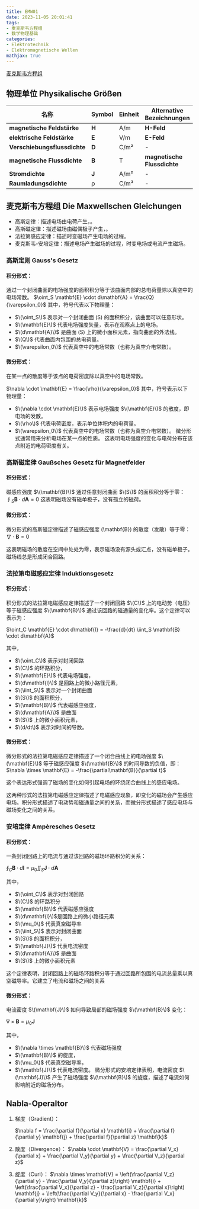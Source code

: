 ```yaml
---
title: EMW01
date: 2023-11-05 20:01:41
tags:
- 麦克斯韦方程组
- 数学物理基础
categories:
- Elektrotechnik
- Elektromagnetische Wellen
mathjax: true
---
```


[麦克斯韦方程组](https://zh.wikipedia.org/zh-cn/%E9%A6%AC%E5%85%8B%E5%A3%AB%E5%A8%81%E6%96%B9%E7%A8%8B%E7%B5%84)

## 物理单位 Physikalische Größen

| 名称                 | Symbol   | Einheit | Alternative Bezeichnungen         |
|---------------------|----------|---------|----------------------------------|
| **magnetische Feldstärke**        | **H**    | A/m     | **H-Feld**                       |
| **elektrische Feldstärke**        | **E**    | V/m     | **E-Feld**                       |
| **Verschiebungsflussdichte** | **D** | C/m²    | -                                |
| **magnetische Flussdichte**        | **B**    | T       | **magnetische Flussdichte**      |
| **Stromdichte**      | **J**    | A/m²    | -                                |
| **Raumladungsdichte** | ρ  | C/m³    | -                                |

## 麦克斯韦方程组 Die Maxwellschen Gleichungen

- 高斯定律：描述电场由电荷产生，。
- 高斯磁定律：描述磁场由磁偶极子产生，。
- 法拉第感应定律：描述时变磁场产生电场的过程。
- 麦克斯韦-安培定律：描述电场产生磁场的过程，时变电场或电流产生磁场。

### 高斯定则 Gauss's Gesetz

#### 积分形式：
通过一个封闭曲面的电场强度的面积积分等于该曲面内部的总电荷量除以真空中的电场常数。
$\oint_S \mathbf{E} \cdot d\mathbf{A} = \frac{Q}{\varepsilon_0}$
其中，符号代表以下物理量：
- $\(\oint_S\)$ 表示对一个封闭曲面 \(S\) 的面积积分，该曲面可以任意形状。
- $\(\mathbf{E}\)$ 代表电场强度矢量，表示在观察点上的电场。
- $\(d\mathbf{A}\)$ 是曲面 \(S\) 上的微小面积元素，指向曲面的外法线。
- $\(Q\)$ 代表曲面内包围的总电荷量。
- $\(\varepsilon_0\)$ 代表真空中的电场常数（也称为真空介电常数）。
#### 微分形式：
在某一点的散度等于该点的电荷密度除以真空中的电场常数。

$\nabla \cdot \mathbf{E} = \frac{\rho}{\varepsilon_0}$
其中，符号表示以下物理量：
- $\(\nabla \cdot \mathbf{E}\)$ 表示电场强度 $\(\mathbf{E}\)$ 的散度，即电场的发散。
- $\(\rho\)$ 代表电荷密度，表示单位体积内的电荷量。
- $\(\varepsilon_0\)$ 代表真空中的电场常数（也称为真空介电常数）。
微分形式通常用来分析电场在某一点的性质。
这表明电场强度的变化与电荷分布在该点附近的电荷密度有关。

### 高斯磁定律 Gaußsches Gesetz für Magnetfelder

#### 积分形式：
磁感应强度 $\(\mathbf{B}\)$ 通过任意封闭曲面 $\(S\)$ 的面积积分等于零：
$\oint_S \mathbf{B} \cdot d\mathbf{A} = 0$
这表明磁场没有磁单极子，没有孤立的磁荷。

#### 微分形式：

微分形式的高斯磁定律描述了磁感应强度 \(\mathbf{B}\) 的散度（发散）等于零：
$\nabla \cdot \mathbf{B} = 0$

这表明磁场的散度在空间中处处为零，表示磁场没有源头或汇点，没有磁单极子。
磁场线总是形成闭合回路。

### 法拉第电磁感应定律 Induktionsgesetz


#### 积分形式：

积分形式的法拉第电磁感应定律描述了一个封闭回路 $\(C\)$ 上的电动势（电压）等于磁感应强度 $\(\mathbf{B}\)$ 通过该回路的磁通量的变化率。这个定律可以表示为：

$\oint_C \mathbf{E} \cdot d\mathbf{l} = -\frac{d}{dt} \iint_S \mathbf{B} \cdot d\mathbf{A}$

其中，
- $\(\oint_C\)$ 表示对封闭回路 
- $\(C\)$ 的环路积分，
- $\(\mathbf{E}\)$ 代表电场强度，
- $\(d\mathbf{l}\)$ 是回路上的微小路径元素，
- $\(\iint_S\)$ 表示对一个封闭曲面 
- $\(S\)$ 的面积积分，
- $\(\mathbf{B}\)$ 代表磁感应强度，
- $\(d\mathbf{A}\)$ 是曲面 
- $\(S\)$ 上的微小面积元素，
- $\(d/dt\)$ 表示对时间的导数。

#### 微分形式：

微分形式的法拉第电磁感应定律描述了一个闭合曲线上的电场强度 $\(\mathbf{E}\)$ 等于磁感应强度 $\(\mathbf{B}\)$ 的时间导数的负值，即：
$\nabla \times \mathbf{E} = -\frac{\partial\mathbf{B}}{\partial t}$

这个表达形式强调了磁场的变化如何引起电场的环绕闭合曲线上的感应电场。

这两种形式的法拉第电磁感应定律描述了电磁感应现象，即变化的磁场会产生感应电场。积分形式描述了电动势和磁通量之间的关系，而微分形式描述了感应电场与磁场变化之间的关系。

### 安培定律 Ampèresches Gesetz

#### 积分形式：

一条封闭回路上的电流与通过该回路的磁场环路积分的关系：

$\oint_C \mathbf{B} \cdot d\mathbf{l} = \mu_0 \iint_S \mathbf{J} \cdot d\mathbf{A}$

其中，
- $\(\oint_C\)$ 表示对封闭回路
- $\(C\)$ 的环路积分
- $\(\mathbf{B}\)$ 代表磁感应强度
- $\(d\mathbf{l}\)$是回路上的微小路径元素
- $\(\mu_0\)$ 代表真空磁导率
- $\(\iint_S\)$ 表示对封闭曲面 
- $\(S\)$ 的面积积分，
- $\(\mathbf{J}\)$ 代表电流密度
- $\(d\mathbf{A}\)$ 是曲面 
- $\(S\)$ 上的微小面积元素

这个定律表明，封闭回路上的磁场环路积分等于通过回路所包围的电流总量乘以真空磁导率。它建立了电流和磁场之间的关系

 #### 微分形式：

电流密度 $\(\mathbf{J}\)$ 如何导致局部的磁场强度 $\(\mathbf{B}\)$ 变化：

$\nabla \times \mathbf{B} = \mu_0 \mathbf{J}$

其中，
- $\(\nabla \times \mathbf{B}\)$ 代表磁场强度 
- $\(\mathbf{B}\)$ 的旋度，
- $\(\mu_0\)$ 代表真空磁导率，
- $\(\mathbf{J}\)$ 代表电流密度。
微分形式的安培定律表明，电流密度 $\(\mathbf{J}\)$ 产生了磁场强度 $\(\mathbf{B}\)$ 的旋度，描述了电流如何影响附近的磁场分布。

## Nabla-Operaltor


1. 梯度（Gradient）：

   $\nabla f = \frac{\partial f}{\partial x} \mathbf{i} + \frac{\partial f}{\partial y} \mathbf{j} + \frac{\partial f}{\partial z} \mathbf{k}$


2. 散度（Divergence）：
   $\nabla \cdot \mathbf{V} = \frac{\partial V_x}{\partial x} + \frac{\partial V_y}{\partial y} + \frac{\partial V_z}{\partial z}$

3. 旋度（Curl）：
   $\nabla \times \mathbf{V} = \left(\frac{\partial V_z}{\partial y} - \frac{\partial V_y}{\partial z}\right) \mathbf{i} + \left(\frac{\partial V_x}{\partial z} - \frac{\partial V_z}{\partial x}\right) \mathbf{j} + \left(\frac{\partial V_y}{\partial x} - \frac{\partial V_x}{\partial y}\right) \mathbf{k}$
